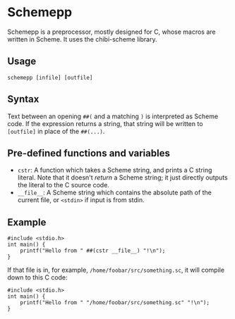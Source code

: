 # Schemepp

Schemepp is a preprocessor, mostly designed for C, whose macros are written in
Scheme. It uses the chibi-scheme library.

## Usage

	schemepp [infile] [outfile]

## Syntax

Text between an opening `##(` and a matching `)` is interpreted as Scheme code.
If the expression returns a string, that string will be written to `[outfile]`
in place of the `##(...)`.

## Pre-defined functions and variables

* `cstr`: A function which takes a Scheme string, and prints a C string
  literal. Note that it doesn't _return_ a Scheme string; it just directly
  outputs the literal to the C source code.
* `__file__`: A Scheme string which contains the absolute path of the current
  file, or `<stdin>` if input is from stdin.

## Example

	#include <stdio.h>
	int main() {
		printf("Hello from " ##(cstr __file__) "!\n");
	}

If that file is in, for example, `/home/foobar/src/something.sc`, it will
compile down to this C code:

	#include <stdio.h>
	int main() {
		printf("Hello from " "/home/foobar/src/something.sc" "!\n");
	}

